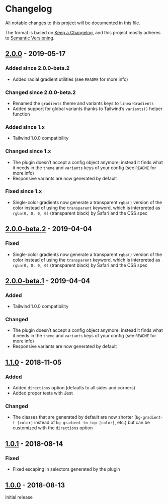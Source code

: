 # Changelog

All notable changes to this project will be documented in this file.

The format is based on [Keep a Changelog](https://keepachangelog.com/en/1.0.0/),
and this project mostly adheres to [Semantic Versioning](https://semver.org/spec/v2.0.0.html).

## [2.0.0] - 2019-05-17

### Added since 2.0.0-beta.2
- Added radial gradient utilities (see `README` for more info)

### Changed since 2.0.0-beta.2
- Renamed the `gradients` theme and variants keys to `linearGradients`
- Added support for global variants thanks to Tailwind’s `variants()` helper function

### Added since 1.x
- Tailwind 1.0.0 compatibility

### Changed since 1.x
- The plugin doesn’t accept a config object anymore; instead it finds what it needs in the `theme` and `variants` keys of your config (see `README` for more info)
- Responsive variants are now generated by default

### Fixed since 1.x
- Single-color gradients now generate a transparent `rgba()` version of the color instead of using the `transparent` keyword, which is interpreted as `rgba(0, 0, 0, 0)` (transparent black) by Safari and the CSS spec

## [2.0.0-beta.2] - 2019-04-04

### Fixed
- Single-color gradients now generate a transparent `rgba()` version of the color instead of using the `transparent` keyword, which is interpreted as `rgba(0, 0, 0, 0)` (transparent black) by Safari and the CSS spec

## [2.0.0-beta.1] - 2019-04-04

### Added
- Tailwind 1.0.0 compatibility

### Changed
- The plugin doesn’t accept a config object anymore; instead it finds what it needs in the `theme` and `variants` keys of your config (see `README` for more info)
- Responsive variants are now generated by default

## [1.1.0] - 2018-11-05

### Added
- Added `directions` option (defaults to all sides and corners)
- Added proper tests with Jest

### Changed
- The classes that are generated by default are now shorter (`bg-gradient-t-[color]` instead of `bg-gradient-to-top-[color]`, etc.) but can be customized with the `directions` option

## [1.0.1] - 2018-08-14

### Fixed
- Fixed escaping in selectors generated by the plugin

## [1.0.0] - 2018-08-13

Initial release

[Unreleased]: https://github.com/benface/tailwindcss-gradients/compare/v2.0.0...HEAD
[2.0.0]: https://github.com/benface/tailwindcss-gradients/compare/v2.0.0-beta.2...v2.0.0
[2.0.0-beta.2]: https://github.com/benface/tailwindcss-gradients/compare/v2.0.0-beta.1...v2.0.0-beta.2
[2.0.0-beta.1]: https://github.com/benface/tailwindcss-gradients/compare/v1.1.0...v2.0.0-beta.1
[1.1.0]: https://github.com/benface/tailwindcss-gradients/compare/v1.0.1...v1.1.0
[1.0.1]: https://github.com/benface/tailwindcss-gradients/compare/v1.0.0...v1.0.1
[1.0.0]: https://github.com/benface/tailwindcss-gradients/releases/tag/v1.0.0
